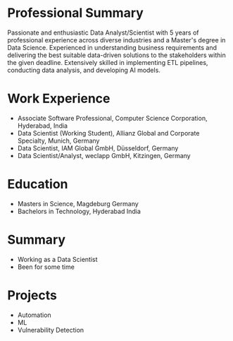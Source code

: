 # Professional Summary
Passionate and enthusiastic Data Analyst/Scientist with 5 years of professional
experience across diverse industries and a Master's degree in Data Science.
Experienced in understanding business requirements and delivering the best suitable
data-driven solutions to the stakeholders within the given deadline. Extensively skilled
in implementing ETL pipelines, conducting data analysis, and developing AI models.

# Work Experience


- Associate Software Professional, Computer Science Corporation, Hyderabad, India
- Data Scientist (Working Student), Allianz Global and Corporate Specialty, Munich, Germany
- Data Scientist, IAM Global GmbH, Düsseldorf, Germany
- Data Scientist/Analyst, weclapp GmbH, Kitzingen, Germany


# Education

- Masters in Science, Magdeburg Germany
- Bachelors in Technology, Hyderabad India


# Summary

- Working as a Data Scientist
- Been for some time

# Projects

- Automation
- ML
- Vulnerability Detection
